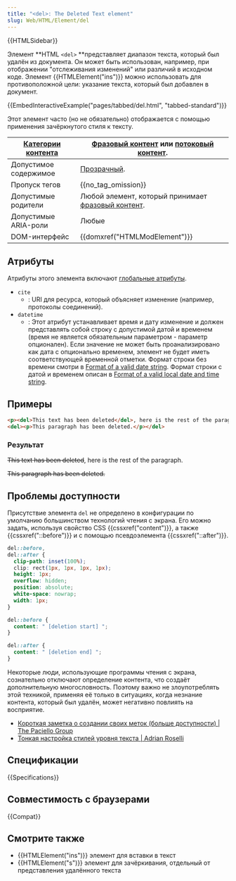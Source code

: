 ```yaml
---
title: "<del>: The Deleted Text element"
slug: Web/HTML/Element/del
---
```


{{HTMLSidebar}}

Элемент **HTML `<del>` **представляет диапазон текста, который был удалён из документа. Он может быть использован, например, при отображении "отслеживания изменений" или различий в исходном коде. Элемент {{HTMLElement("ins")}} можно использовать для противоположной цели: указание текста, который был добавлен в документ.

{{EmbedInteractiveExample("pages/tabbed/del.html", "tabbed-standard")}}

Этот элемент часто (но не обязательно) отображается с помощью применения зачёркнутого стиля к тексту.

| [Категории контента](/ru/docs/HTML/Content_categories) | [Фразовый контент](/ru/docs/HTML/Content_categories#Phrasing_content) или [потоковый контент](/ru/docs/HTML/Content_categories#Flow_content). |
| ------------------------------------------------------ | --------------------------------------------------------------------------------------------------------------------------------------------- |
| Допустимое содержимое                                  | [Прозрачный](/ru/docs/HTML/Content_categories#Transparent_content_model).                                                                     |
| Пропуск тегов                                          | {{no_tag_omission}}                                                                                                                           |
| Допустимые родители                                    | Любой элемент, который принимает [фразовый контент](/ru/docs/HTML/Content_categories#Phrasing_content).                                       |
| Допустимые ARIA-роли                                   | Любые                                                                                                                                         |
| DOM-интерфейс                                          | {{domxref("HTMLModElement")}}                                                                                                                 |

## Атрибуты

Атрибуты этого элемента включают [глобальные атрибуты](/ru/docs/HTML/Global_attributes).

- `cite`
  - : URI для ресурса, который объясняет изменение (например, протоколы соединений).
- `datetime`
  - : Этот атрибут устанавливает время и дату изменение и должен представлять собой строку с допустимой датой и временем (время не является обязательным параметром - параметр опционален). Если значение не может быть проанализировано как дата с опционально временем, элемент не будет иметь соответствующей временной отметки. Формат строки без времени смотри в [Format of a valid date string](/ru/docs/Web/HTML/Date_and_time_formats#date_strings). Формат строки с датой и временем описан в [Format of a valid local date and time string](/ru/docs/Web/HTML/Date_and_time_formats#local_date_and_time_strings).

## Примеры

```html
<p><del>This text has been deleted</del>, here is the rest of the paragraph.</p>
<del><p>This paragraph has been deleted.</p></del>
```

### Результат

~~This text has been deleted~~, here is the rest of the paragraph.

~~This paragraph has been deleted.~~

## Проблемы доступности

Присутствие элемента `del` не определено в конфигурации по умолчанию большинством технологий чтения с экрана. Его можно задать, используя свойство CSS {{cssxref("content")}}, а также {{cssxref("::before")}} и с помощью псевдоэлемента {{cssxref("::after")}}.

```css
del::before,
del::after {
  clip-path: inset(100%);
  clip: rect(1px, 1px, 1px, 1px);
  height: 1px;
  overflow: hidden;
  position: absolute;
  white-space: nowrap;
  width: 1px;
}

del::before {
  content: " [deletion start] ";
}

del::after {
  content: " [deletion end] ";
}
```

Некоторые люди, использующие программы чтения с экрана, сознательно отключают определение контента, что создаёт дополнительную многословность. Поэтому важно не злоупотреблять этой техникой, применяя её только в ситуациях, когда незнание контента, который был удалён, может негативно повлиять на восприятие.

- [Короткая заметка о создании своих меток (больше доступности) | The Paciello Group](https://developer.paciellogroup.com/blog/2017/12/short-note-on-making-your-mark-more-accessible/)
- [Тонкая настройка стилей уровня текста | Adrian Roselli](http://adrianroselli.com/2017/12/tweaking-text-level-styles.html)

## Спецификации

{{Specifications}}

## Совместимость с браузерами

{{Compat}}

## Смотрите также

- {{HTMLElement("ins")}} элемент для вставки в текст
- {{HTMLElement("s")}} элемент для зачёркивания, отдельный от представления удалённого текста
